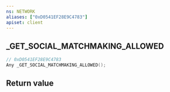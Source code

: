 ```yaml
---
ns: NETWORK
aliases: ["0xD0541EF28E9C4783"]
apiset: client
---
```

## _GET_SOCIAL_MATCHMAKING_ALLOWED

```c
// 0xD0541EF28E9C4783
Any _GET_SOCIAL_MATCHMAKING_ALLOWED();
```



## Return value